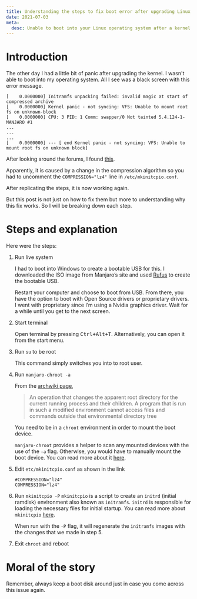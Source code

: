 ```yaml
---
title: Understanding the steps to fix boot error after upgrading Linux kernel
date: 2021-07-03 
meta:
  desc: Unable to boot into your Linux operating system after a kernel update? This post will go through the steps and the explanation behind them.
---
```


# Introduction

The other day I had a little bit of panic after upgrading the kernel. I wasn't able to boot into my operating system. All I see was a black screen with this error message.

```
[    0.0000000] Initramfs unpacking failed: invalid magic at start of compressed archive
[    0.0000000] Kernel panic - not syncing: VFS: Unable to mount root fs on unknown-block
[    0.0000000] CPU: 3 PID: 1 Comm: swapper/0 Not tainted 5.4.124-1-MANJARO #1
...
...
...
[    0.0000000] --- [ end Kernel panic - not syncing: VFS: Unable to mount root fs on unknown block]
```

After looking around the forums, I found [this](https://forum.manjaro.org/t/stable-update-2021-06-14-kernels-browsers-mesa-deepin-systemd-gnome-apps-40-2-pipewire-haskell/70192/15).

Apparently, it is caused by a change in the compression algorithm so you had to uncomment the `COMPRESSION="lz4"` line in `/etc/mkinitcpio.conf`.

After replicating the steps, it is now working again.

But this post is not just on how to fix them but more to understanding why this fix works. So I will be breaking down each step.


# Steps and explanation

Here were the steps:

1.  Run live system
    
    I had to boot into Windows to create a bootable USB for this. I downloaded the ISO image from Manjaro&rsquo;s site and used [Rufus](https://rufus.ie/) to create the bootable USB.
    
    Restart your computer and choose to boot from USB. From there, you have the option to boot with Open Source drivers or proprietary drivers. I went with proprietary since I&rsquo;m using a Nvidia graphics driver. Wait for a while until you get to the next screen.
2.  Start terminal
    
    Open terminal by pressing <kbd>Ctrl+Alt+T</kbd>. Alternatively, you can open it from the start menu.
3.  Run `su` to be root
    
    This command simply switches you into to root user.
4.  Run `manjaro-chroot -a`
    
    From the [archwiki page](https://wiki.archlinux.org/title/Chroot),
    
    > An operation that changes the apparent root directory for the current running process and their children. A program that is run in such a modified environment cannot access files and commands outside that environmental directory tree
    
    You need to be in a `chroot` environment in order to mount the boot device.
    
    `manjaro-chroot` provides a helper to scan any mounted devices with the use of the `-a` flag. Otherwise, you would have to manually mount the boot device. You can read more about it [here](https://wiki.manjaro.org/index.php/GRUB/Restore_the_GRUB_Bootloader#Chroot_environment).

5.  Edit `etc/mkinitcpio.conf` as shown in the link
    ``` text/1/0
    #COMPRESSION="lz4"
    COMPRESSION="lz4"
    ```
6.  Run `mkinitcpio -P`
    `mkinitcpio` is a script to create an `initrd` (initial ramdisk) environment  also known as `initramfs`.
    `initrd` is responsible for loading the necessary files for initial startup.
    You can read more about `mkinitcpio` [here](https://wiki.archlinux.org/title/mkinitcpio).
    
    When run with the `-P` flag, it will regenerate the `initramfs` images with the changes that we made in step 5.
7.  Exit `chroot` and reboot

# Moral of the story

Remember, always keep a boot disk around just in case you come across this issue again.
